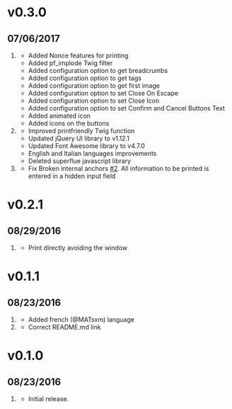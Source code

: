 # v0.3.0
## 07/06/2017

1. [](#new)
    * Added Nonce features for printing
    * Added pf_implode Twig filter
    * Added configuration option to get breadcrumbs
    * Added configuration option to get tags
    * Added configuration option to get first image
    * Added configuration option to set Close On Escape
    * Added configuration option to set Close Icon
    * Added configuration option to set Confirm and Cancel Buttons Text
    * Added animated icon
    * Added icons on the buttons
1. [](#improved)
    * Improved printfriendly Twig function
    * Updated jQuery UI library to v1.12.1
    * Updated Font Awesome library to v4.7.0
    * English and Italian languages improvements
    * Deleted superflue javascript library
1. [](#bugfix)
    * Fix Broken internal anchors [#2](https://github.com/iusvar/grav-plugin-printfriendly/issues/2). All information to be printed is entered in a hidden input field

# v0.2.1
## 08/29/2016

1. [](#improved)
    * Print directly avoiding the window

# v0.1.1
## 08/23/2016

1. [](#improved)
    * Added french (@MATsxm) language
1. [](#bugfix)
    * Correct README.md link

# v0.1.0
##  08/23/2016

1. [](#new)
    * Initial release.
